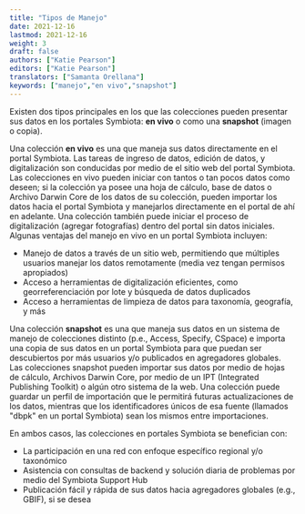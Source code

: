 ```yaml
---
title: "Tipos de Manejo"
date: 2021-12-16
lastmod: 2021-12-16
weight: 3
draft: false
authors: ["Katie Pearson"]
editors: ["Katie Pearson"]
translators: ["Samanta Orellana"]
keywords: ["manejo","en vivo","snapshot"]
---
```


Existen dos tipos principales en los que las colecciones pueden presentar sus datos en los portales Symbiota: **en vivo** o como una **snapshot** (imagen o copia).

Una colección **en vivo** es una que maneja sus datos directamente en el portal Symbiota. Las tareas de ingreso de datos, edición de datos, y digitalización son conducidas por medio de el sitio web del portal Symbiota. Las colecciones en vivo pueden iniciar con tantos o tan pocos datos como deseen; si la colección ya posee una hoja de cálculo, base de datos o Archivo Darwin Core de los datos de su colección, pueden importar los datos hacia el portal Symbiota y manejarlos directamente en el portal de ahí en adelante. Una colección también puede iniciar el proceso de digitalización (agregar fotografías) dentro del portal sin datos iniciales. Algunas ventajas del manejo en vivo en un portal Symbiota incluyen:
 * Manejo de datos a través de un sitio web, permitiendo que múltiples usuarios manejar los datos remotamente (media vez tengan permisos apropiados)
 * Acceso a herramientas de digitalización eficientes, como georreferenciación por lote y búsqueda de datos duplicados
 * Acceso a herramientas de limpieza de datos para taxonomía, geografía, y más
 

Una colección **snapshot** es una que maneja sus datos en un sistema de manejo de colecciones distinto (p.e., Access, Specify, CSpace) e importa una copia de sus datos en un portal Symbiota para que puedan ser descubiertos por más usuarios y/o publicados en agregadores globales. Las colecciones snapshot pueden importar sus datos por medio de hojas de cálculo, Archivos Darwin Core, por medio de un IPT (Integrated Publishing Toolkit) o algún otro sistema de la web. Una colección puede guardar un perfil de importación que le permitirá futuras actualizaciones de los datos, mientras que los identificadores únicos de esa fuente (llamados "dbpk" en un portal Symbiota) sean los mismos entre importaciones.

En ambos casos, las colecciones en portales Symbiota se benefician con:
 * La participación en una red con enfoque específico regional y/o taxonómico
 * Asistencia con consultas de backend y solución diaria de problemas por medio del Symbiota Support Hub
 * Publicación fácil y rápida de sus datos hacia agregadores globales (e.g., GBIF), si se desea 

